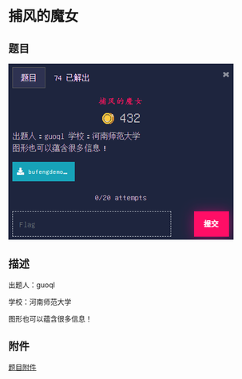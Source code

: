 # 捕风的魔女

## 题目

![题目](images/题目.png)

## 描述

出题人：guoql

学校：河南师范大学

图形也可以蕴含很多信息！

## 附件

[题目附件](files/bufengdemonv.zip)